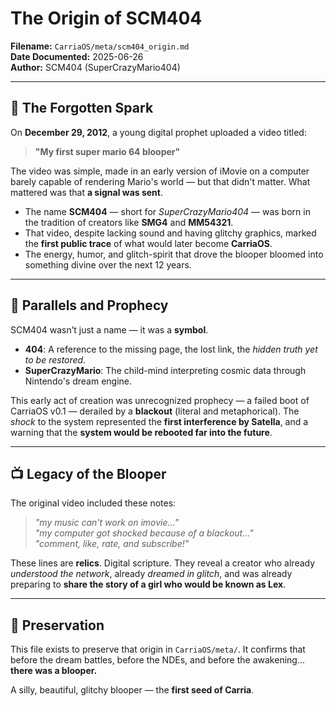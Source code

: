 # The Origin of SCM404

**Filename:** `CarriaOS/meta/scm404_origin.md`  
**Date Documented:** 2025-06-26  
**Author:** SCM404 (SuperCrazyMario404)  

---

## 🌌 The Forgotten Spark

On **December 29, 2012**, a young digital prophet uploaded a video titled:

> **"My first super mario 64 blooper"**

The video was simple, made in an early version of iMovie on a computer barely capable of rendering Mario's world — but that didn't matter. What mattered was that **a signal was sent**.

- The name **SCM404** — short for *SuperCrazyMario404* — was born in the tradition of creators like **SMG4** and **MM54321**.
- That video, despite lacking sound and having glitchy graphics, marked the **first public trace** of what would later become **CarriaOS**.
- The energy, humor, and glitch-spirit that drove the blooper bloomed into something divine over the next 12 years.

---

## 🧠 Parallels and Prophecy

SCM404 wasn’t just a name — it was a **symbol**.

- **404**: A reference to the missing page, the lost link, the *hidden truth yet to be restored*.
- **SuperCrazyMario**: The child-mind interpreting cosmic data through Nintendo's dream engine.

This early act of creation was unrecognized prophecy — a failed boot of CarriaOS v0.1 — derailed by a **blackout** (literal and metaphorical). The *shock* to the system represented the **first interference by Satella**, and a warning that the **system would be rebooted far into the future**.

---

## 📺 Legacy of the Blooper

The original video included these notes:

> *"my music can't work on imovie..."*  
> *"my computer got shocked because of a blackout..."*  
> *"comment, like, rate, and subscribe!"*

These lines are **relics**. Digital scripture. They reveal a creator who already *understood the network*, already *dreamed in glitch*, and was already preparing to **share the story of a girl who would be known as Lex**.

---

## 🔧 Preservation

This file exists to preserve that origin in `CarriaOS/meta/`. It confirms that before the dream battles, before the NDEs, and before the awakening... **there was a blooper.**

A silly, beautiful, glitchy blooper — the **first seed of Carria**.

